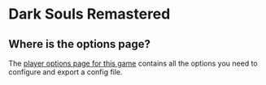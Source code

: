 # Dark Souls Remastered

## Where is the options page?

The [player options page for this game](../player-options) contains all the options you need to configure and export a config file.